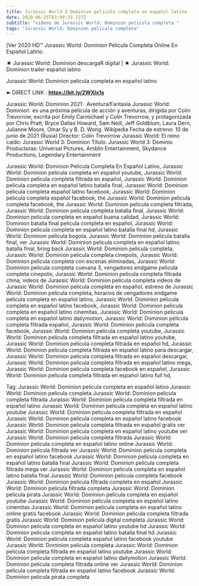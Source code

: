 ```yaml
---
title: Jurassic World 3 Dominion pelicula completa en español latino
date: 2020-06-25T03:09:33.727Z
subtitle: "videos de Jurassic World: Dominion pelicula completa "
tags: "Jurassic World: Dominion pelicula completa"
---
```

[Ver 2020 HD™ Jurassic World: Dominion Película Completa Online En Español Latino.

★ Jurassic World: Dominion descargaR digital | ★ Jurassic World: Dominion trailer español latino

Jurassic World: Dominion pelicula completa en español latino

➽ DIRECT LINK : **<https://bit.ly/2WXlx1s>**

Jurassic World: Dominion
2021 ‧ Aventura/Fantasía
Jurassic World: Dominion ​ es una próxima película de acción y aventuras, dirigida por Colin Trevorrow, escrita por Emily Carmichael y Colin Trevorrow, y protagonizada por Chris Pratt, Bryce Dallas Howard, Sam Neill, Jeff Goldblum, Laura Dern, Julianne Moore, Omar Sy y B. D. Wong​. Wikipedia
Fecha de estreno: 10 de junio de 2021 (Rusia)
Director: Colin Trevorrow
Jurassic World: El reino caído: Jurassic World 3: Dominion
Título: Jurassic World 3: Dominio
Productoras: Universal Pictures, Amblin Entertainment, Skydance Productions, Legendary Entertainment

Jurassic World: Dominion Pelicula Completa En Español Latino, Jurassic World: Dominion pelicula completa en español youtube, Jurassic World: Dominion pelicula completa filtrada en español, Jurassic World: Dominion pelicula completa en español latino batalla final, Jurassic World: Dominion pelicula completa español latino facebook, Jurassic World: Dominion pelicula completa español facebook, the Jurassic World: Dominion pelicula completa facebook, the Jurassic World: Dominion pelicula completa filtrada, Jurassic World: Dominion pelicula completa batalla final, Jurassic World: Dominion pelicula completa en español buena calidad, Jurassic World: Dominion batalla final pelicula completa en español, Jurassic World: Dominion pelicula completa en español latino batalla final hd, Jurassic World: Dominion pelicula bogota, Jurassic World: Dominion pelicula batalla final, ver Jurassic World: Dominion pelicula completa en español latino batalla final, bring back Jurassic World: Dominion pelicula completa, Jurassic World: Dominion pelicula completa cinepolis, Jurassic World: Dominion pelicula completa con escenas eliminadas, Jurassic World: Dominion pelicula completa cuevana 3, vengadores endgame pelicula completa cinepolis, Jurassic World: Dominion pelicula completa filtrada china,
videos de Jurassic World: Dominion pelicula completa 
videos de Jurassic World: Dominion pelicula completa en español, estreno de Jurassic World: Dominion pelicula completa, horarios de vengadores endgame pelicula completa en español latino, Jurassic World: Dominion pelicula completa en español latino facebook, Jurassic World: Dominion pelicula completa en español latino cinemitas, Jurassic World: Dominion pelicula completa en español latino dailymotion, Jurassic World: Dominion pelicula completa filtrada español, Jurassic World: Dominion pelicula completa facebook, Jurassic World: Dominion pelicula completa youtube, Jurassic World: Dominion pelicula completa filtrada en español latino youtube, Jurassic World: Dominion pelicula completa filtrada en español hd, Jurassic World: Dominion pelicula completa filtrada en español latino para descargar, Jurassic World: Dominion pelicula completa filtrada en español descargar, Jurassic World: Dominion pelicula completa filtrada en español latino mega, Jurassic World: Dominion pelicula completa facebook en español, Jurassic World: Dominion pelicula completa filtrada en español latino full hd,

Tag:
Jurassic World: Dominion pelicula completa en español latino
Jurassic World: Dominion pelicula completa
Jurassic World: Dominion pelicula completa filtrada
Jurassic World: Dominion pelicula completa filtrada en español latino
Jurassic World: Dominion pelicula completa en español latino youtube
Jurassic World: Dominion pelicula completa filtrada en español
Jurassic World: Dominion pelicula completa en español latino facebook
Jurassic World: Dominion pelicula completa filtrada en español gratis
ver Jurassic World: Dominion pelicula completa en español latino youtube
ver Jurassic World: Dominion pelicula completa filtrada
Jurassic World: Dominion pelicula completa en español latino online
Jurassic World: Dominion pelicula filtrada
ver Jurassic World: Dominion pelicula completa en español latino facebook
Jurassic World: Dominion pelicula completa en español latino batalla final
Jurassic World: Dominion pelicula completa filtrada mega
ver Jurassic World: Dominion pelicula completa en español latino batalla final
Jurassic World: Dominion pelicula completa facebook
Jurassic World: Dominion pelicula filtrada completa en español
Jurassic World: Dominion pelicula filtrada completa
Jurassic World: Dominion pelicula pirata
Jurassic World: Dominion pelicula completa en español youtube
Jurassic World: Dominion pelicula completa en español latino cinemitas
Jurassic World: Dominion pelicula completa en español latino online gratis facebook
Jurassic World: Dominion pelicula completa filtrada gratis
Jurassic World: Dominion pelicula digital completa
Jurassic World: Dominion pelicula completa en español latino youtube hd
Jurassic World: Dominion pelicula completa en español latino batalla final hd
Jurassic World: Dominion pelicula completa español latino facebook
youtube Jurassic World: Dominion pelicula completa
Jurassic World: Dominion pelicula completa filtrada en español latino youtube
Jurassic World: Dominion pelicula completa en español latino dailymotion
Jurassic World: Dominion pelicula completa filtrada online
ver Jurassic World: Dominion pelicula completa filtrada en español latino facebook
Jurassic World: Dominion pelicula pirata completa